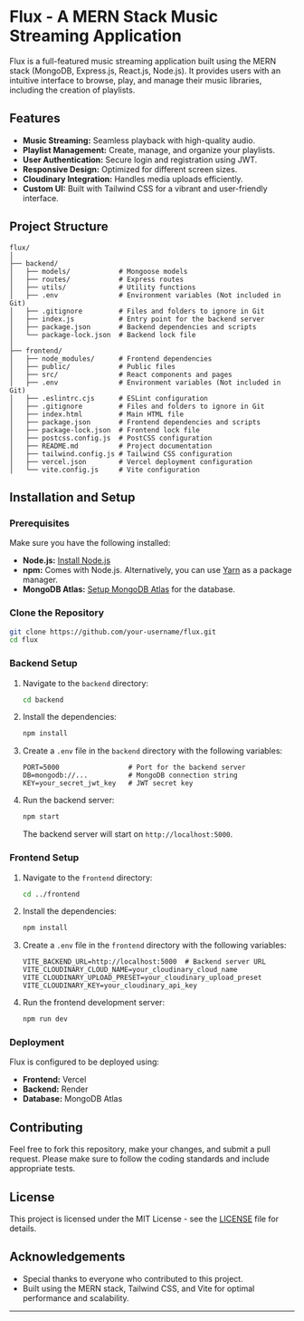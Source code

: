 # Flux - A MERN Stack Music Streaming Application

Flux is a full-featured music streaming application built using the MERN stack (MongoDB, Express.js, React.js, Node.js). It provides users with an intuitive interface to browse, play, and manage their music libraries, including the creation of playlists.

## Features

-   **Music Streaming:** Seamless playback with high-quality audio.
-   **Playlist Management:** Create, manage, and organize your playlists.
-   **User Authentication:** Secure login and registration using JWT.
-   **Responsive Design:** Optimized for different screen sizes.
-   **Cloudinary Integration:** Handles media uploads efficiently.
-   **Custom UI:** Built with Tailwind CSS for a vibrant and user-friendly interface.

## Project Structure

```
flux/
│
├── backend/
│   ├── models/            # Mongoose models
│   ├── routes/            # Express routes
│   ├── utils/             # Utility functions
│   ├── .env               # Environment variables (Not included in Git)
│   ├── .gitignore         # Files and folders to ignore in Git
│   ├── index.js           # Entry point for the backend server
│   ├── package.json       # Backend dependencies and scripts
│   └── package-lock.json  # Backend lock file
│
├── frontend/
│   ├── node_modules/      # Frontend dependencies
│   ├── public/            # Public files
│   ├── src/               # React components and pages
│   ├── .env               # Environment variables (Not included in Git)
│   ├── .eslintrc.cjs      # ESLint configuration
│   ├── .gitignore         # Files and folders to ignore in Git
│   ├── index.html         # Main HTML file
│   ├── package.json       # Frontend dependencies and scripts
│   ├── package-lock.json  # Frontend lock file
│   ├── postcss.config.js  # PostCSS configuration
│   ├── README.md          # Project documentation
│   ├── tailwind.config.js # Tailwind CSS configuration
│   ├── vercel.json        # Vercel deployment configuration
│   └── vite.config.js     # Vite configuration
```

## Installation and Setup

### Prerequisites

Make sure you have the following installed:

-   **Node.js:** [Install Node.js](https://nodejs.org/)
-   **npm:** Comes with Node.js. Alternatively, you can use [Yarn](https://yarnpkg.com/) as a package manager.
-   **MongoDB Atlas:** [Setup MongoDB Atlas](https://www.mongodb.com/cloud/atlas) for the database.

### Clone the Repository

```bash
git clone https://github.com/your-username/flux.git
cd flux
```

### Backend Setup

1. Navigate to the `backend` directory:

    ```bash
    cd backend
    ```

2. Install the dependencies:

    ```bash
    npm install
    ```

3. Create a `.env` file in the `backend` directory with the following variables:

    ```env
    PORT=5000                 # Port for the backend server
    DB=mongodb://...          # MongoDB connection string
    KEY=your_secret_jwt_key   # JWT secret key
    ```

4. Run the backend server:

    ```bash
    npm start
    ```

    The backend server will start on `http://localhost:5000`.

### Frontend Setup

1. Navigate to the `frontend` directory:

    ```bash
    cd ../frontend
    ```

2. Install the dependencies:

    ```bash
    npm install
    ```

3. Create a `.env` file in the `frontend` directory with the following variables:

    ```env
    VITE_BACKEND_URL=http://localhost:5000  # Backend server URL
    VITE_CLOUDINARY_CLOUD_NAME=your_cloudinary_cloud_name
    VITE_CLOUDINARY_UPLOAD_PRESET=your_cloudinary_upload_preset
    VITE_CLOUDINARY_KEY=your_cloudinary_api_key
    ```

4. Run the frontend development server:

    ```bash
    npm run dev
    ```

### Deployment

Flux is configured to be deployed using:

-   **Frontend:** Vercel
-   **Backend:** Render
-   **Database:** MongoDB Atlas

## Contributing

Feel free to fork this repository, make your changes, and submit a pull request. Please make sure to follow the coding standards and include appropriate tests.

## License

This project is licensed under the MIT License - see the [LICENSE](LICENSE) file for details.

## Acknowledgements

-   Special thanks to everyone who contributed to this project.
-   Built using the MERN stack, Tailwind CSS, and Vite for optimal performance and scalability.

---
